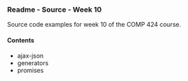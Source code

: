 ### Readme - Source - Week 10

Source code examples for week 10 of the COMP 424 course.

#### Contents
* ajax-json
* generators
* promises
